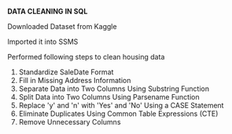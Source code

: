 **DATA CLEANING IN SQL**

Downloaded Dataset from Kaggle

Imported it into SSMS

Performed following steps to clean housing data
1. Standardize SaleDate Format
2. Fill in Missing Address Information
3. Separate Data into Two Columns Using Substring Function
4. Split Data into Two Columns Using Parsename Function
5. Replace 'y' and 'n' with 'Yes' and 'No' Using a CASE Statement
6. Eliminate Duplicates Using Common Table Expressions (CTE)
7. Remove Unnecessary Columns
